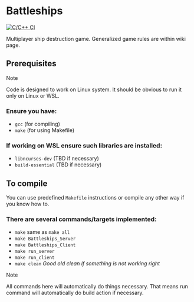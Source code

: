 # Battleships
[![C/C++ CI](https://github.com/MartinsGrinfelds/battleships-in-c/actions/workflows/c-cpp.yml/badge.svg)](https://github.com/MartinsGrinfelds/battleships-in-c/actions/workflows/c-cpp.yml)

Multiplayer ship destruction game. Generalized game rules are within wiki page.

## Prerequisites
> [!NOTE]
> Code is designed to work on Linux system. It should be obvious to run it only on Linux or WSL.

### Ensure you have:
- `gcc` (for compiling)
- `make` (for using Makefile)
### If working on WSL ensure such libraries are installed:
- `libncurses-dev` (TBD if necessary)
- `build-essential` (TBD if necessary)

## To compile
You can use predefined `Makefile` instructions or compile any other way
if you know how to.
### There are several commands/targets implemented:
- `make` same as `make all`
- `make Battleships_Server`
- `make Battleships_Client`
- `make run_server`
- `make run_client`
- `make clean` <i>Good old clean if something is not working right</i>

> [!NOTE]
> All commands here will automatically do things necessary.
> That means run command will automatically do build action if necessary.

